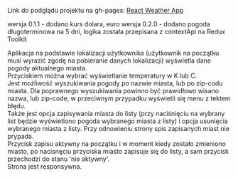 Link do podglądu projektu na gh-pages: [React Weather App](https://yauhentretsyak.github.io/weather_app_exchange_rates/)<br>

wersja 0.1.1 - dodano kurs dolara, euro
wersja 0.2.0 - dodano pogoda długoterminowa na 5 dni, logika została przepisana z contextApi na Redux Toolkit 

Aplikacja na podstawie lokalizacji użytkownika (użytkownik na początku musi wyrazić zgodę na pobieranie danych lokalizacji) wyświetla dane pogody aktualnego miasta.<br>
Przyciskiem można wybrać wyświetlanie temperatury w K lub C. <br>
Jest możliwość wyszukiwania pogody po nazwie miasta, lub po zip-codu miasta. Dla poprawnego wyszukiwania powinno być prawidłowo wisano nazwa, lub zip-code, w przeciwnym przypadku wyświetli się menu z tektem błędu.<br>
Także jest opcja zapisywania miasta do listy (przy naciśnięciu na wybrany list będzie wyświetlono pogoda wybranego miasta z listy) i opcja usunięcia wybranego miasta z listy. Przy odnowieniu strony spis zapisanych miast nie prypada.<br>
Przycisk zapisu aktywny na początku i w moment kiedy zostało zmieniono miasto, po nacisnęciu przyciska miasto zapisuje się do listy, a sam przycisk przechodzi do stanu 'nie aktywny'.<br>
Strona jest responsywna.

